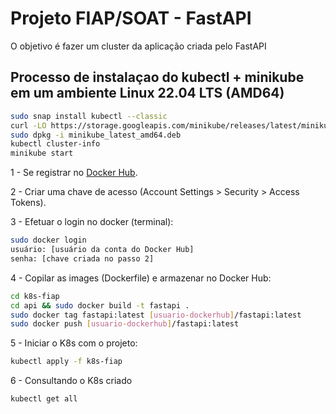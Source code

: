 # Projeto FIAP/SOAT - FastAPI

O objetivo é fazer um cluster da aplicação criada pelo FastAPI
## Processo de instalaçao do kubectl + minikube em um ambiente Linux 22.04 LTS (AMD64)

```bash
sudo snap install kubectl --classic
curl -LO https://storage.googleapis.com/minikube/releases/latest/minikube_latest_amd64.deb
sudo dpkg -i minikube_latest_amd64.deb
kubectl cluster-info
minikube start
```
1 - Se registrar no [Docker Hub](https://hub.docker.com).

2 - Criar uma chave de acesso (Account Settings > Security > Access Tokens).

3 - Efetuar o login no docker (terminal):
```bash
sudo docker login
usuário: [usuário da conta do Docker Hub]
senha: [chave criada no passo 2]
```
4 - Copilar as images (Dockerfile) e armazenar no Docker Hub:
```bash
cd k8s-fiap
cd api && sudo docker build -t fastapi .
sudo docker tag fastapi:latest [usuario-dockerhub]/fastapi:latest
sudo docker push [usuario-dockerhub]/fastapi:latest
```
5 - Iniciar o K8s com o projeto:
```bash
kubectl apply -f k8s-fiap
```
6 - Consultando o K8s criado
```bash
kubectl get all
```
